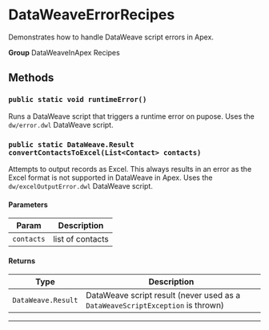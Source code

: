 # DataWeaveErrorRecipes

Demonstrates how to handle DataWeave script errors in Apex.


**Group** DataWeaveInApex Recipes

## Methods
### `public static void runtimeError()`

Runs a DataWeave script that triggers a runtime error on pupose.
Uses the `dw/error.dwl` DataWeave script.

### `public static DataWeave.Result convertContactsToExcel(List<Contact> contacts)`

Attempts to output records as Excel.
This always results in an error as the Excel format is not supported in DataWeave in Apex.
Uses the `dw/excelOutputError.dwl` DataWeave script.

#### Parameters

|Param|Description|
|---|---|
|`contacts`|list of contacts|

#### Returns

|Type|Description|
|---|---|
|`DataWeave.Result`|DataWeave script result (never used as a `DataWeaveScriptException` is thrown)|

---
